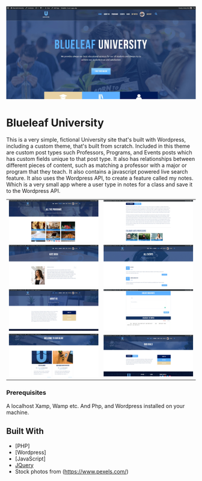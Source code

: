 # ![blueleafuniversity](screenshots/blueleaf-1.jpg)

# Blueleaf University

This is a very simple, fictional University site that's built with Wordpress, including a custom theme, that's built from scratch. Included in this theme are custom post types
such Professors, Programs, and Events posts which has custom fields unique to that post type. It also has relationships between different pieces of content, such as matching a professor with a major
or program that they teach. It also contains a javascript powered live search feature. It also uses the Wordpress API, to create a feature called my notes. Which is a very small app where a user type in notes for a class and save it to the Wordpress API.

<!-- Tables -->
|      |         |
| -------- | -------------- |
| ![Markdown Logo](screenshots/blueleaf-2.jpg)| ![Markdown Logo](screenshots/blueleaf-3.jpg)|
| ![Markdown Logo](screenshots/blueleaf-4.jpg)| ![Markdown Logo](screenshots/blueleaf-5.jpg)|
| ![Markdown Logo](screenshots/blueleaf-6.jpg)| ![Markdown Logo](screenshots/blueleaf-7.jpg)|
| ![Markdown Logo](screenshots/blueleaf-8.jpg)| ![Markdown Logo](screenshots/blueleaf-9.jpg)|



### Prerequisites

A localhost Xamp, Wamp etc. And Php, and Wordpress installed on your machine.


## Built With

* [PHP]
* [Wordpress]
* [JavaScript]
* [JQuery](https://jquery.com/)
* Stock photos from (https://www.pexels.com/)
